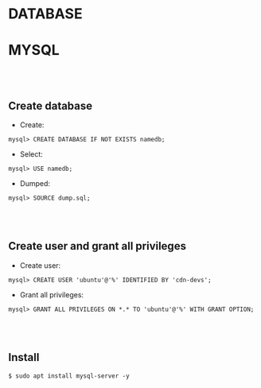 # DATABASE

# MYSQL
<br><br>
## Create database
* Create:
```
mysql> CREATE DATABASE IF NOT EXISTS namedb;
```
* Select:
```
mysql> USE namedb;
```
* Dumped:
```
mysql> SOURCE dump.sql;
```
<br><br>
## Create user and grant all privileges
* Create user:
```
mysql> CREATE USER 'ubuntu'@'%' IDENTIFIED BY 'cdn-devs';
```
* Grant all privileges:
```
mysql> GRANT ALL PRIVILEGES ON *.* TO 'ubuntu'@'%' WITH GRANT OPTION;
```
<br><br>
## Install
```
$ sudo apt install mysql-server -y
```